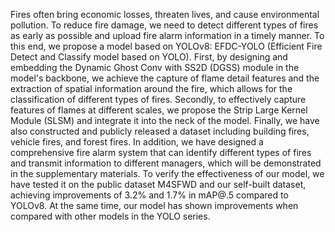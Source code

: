 Fires often bring economic losses, threaten lives, and cause environmental pollution. To reduce fire damage, we need to detect different types of fires as early as possible and upload fire alarm information in a timely manner. To this end, we propose a model based on YOLOv8: EFDC-YOLO (Efficient Fire Detect and Classify model based on YOLO). First, by designing and embedding the Dynamic Ghost Conv with SS2D (DGSS) module in the model's backbone, we achieve the capture of flame detail features and the extraction of spatial information around the fire, which allows for the classification of different types of fires. Secondly, to effectively capture features of flames at different scales, we propose the Strip Large Kernel Module (SLSM) and integrate it into the neck of the model. Finally, we have also constructed and publicly released a dataset including building fires, vehicle fires, and forest fires. In addition, we have designed a comprehensive fire alarm system that can identify different types of fires and transmit information to different managers, which will be demonstrated in the supplementary materials. To verify the effectiveness of our model, we have tested it on the public dataset M4SFWD and our self-built dataset, achieving improvements of 3.2% and 1.7% in mAP@.5 compared to YOLOv8. At the same time, our model has shown improvements when compared with other models in the YOLO series.